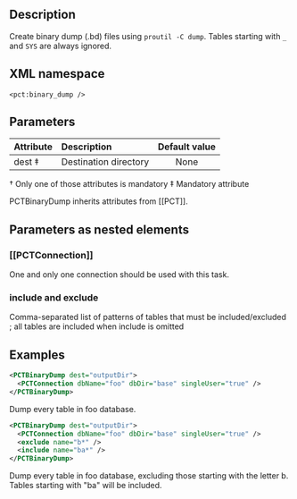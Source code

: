 ## Description

Create binary dump (.bd) files using `proutil -C dump`. Tables starting with `_` and `SYS` are always ignored.

## XML namespace

`<pct:binary_dump />`

## Parameters

| **Attribute**| **Description**|**Default value**|
|:-------------|:---------------|:--------:|
|dest   ‡      |Destination directory|None|

† Only one of those attributes is mandatory
‡ Mandatory attribute

PCTBinaryDump inherits attributes from [[PCT]].

## Parameters as nested elements

### [[PCTConnection]]

One and only one connection should be used with this task.

### include and exclude

Comma-separated list of patterns of tables that must be included/excluded ; all tables are included when include is omitted

## Examples

```xml
<PCTBinaryDump dest="outputDir">
  <PCTConnection dbName="foo" dbDir="base" singleUser="true" />
</PCTBinaryDump>
```
Dump every table in foo database.

```xml
<PCTBinaryDump dest="outputDir">
  <PCTConnection dbName="foo" dbDir="base" singleUser="true" />
  <exclude name="b*" />
  <include name="ba*" />
</PCTBinaryDump>
```
Dump every table in foo database, excluding those starting with the letter b. Tables starting with "ba" will be included.